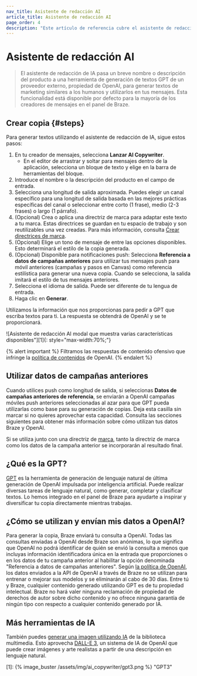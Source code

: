 ```yaml
---
nav_title: Asistente de redacción AI
article_title: Asistente de redacción AI
page_order: 4
description: "Este artículo de referencia cubre el asistente de redacción de IA, característica que pasa un breve nombre o descripción del producto a la herramienta de generación de textos GPT de OpenAI para generar textos de marketing similares a los humanos para utilizarlos en tus mensajes."
---
```


# Asistente de redacción AI

> El asistente de redacción de IA pasa un breve nombre o descripción del producto a una herramienta de generación de textos GPT de un proveedor externo, propiedad de OpenAI, para generar textos de marketing similares a los humanos y utilizarlos en tus mensajes. Esta funcionalidad está disponible por defecto para la mayoría de los creadores de mensajes en el panel de Braze.

## Crear copia {#steps}

Para generar textos utilizando el asistente de redacción de IA, sigue estos pasos:

1. En tu creador de mensajes, selecciona <i class="fa-solid fa-wand-magic-sparkles"></i> **Lanzar AI Copywriter**.
   * En el editor de arrastrar y soltar para mensajes dentro de la aplicación, selecciona un bloque de texto y elige <i class="fa-solid fa-wand-magic-sparkles" title="Redactor AI"></i> en la barra de herramientas del bloque.
2. Introduce el nombre o la descripción del producto en el campo de entrada.
3. Selecciona una longitud de salida aproximada. Puedes elegir un canal específico para una longitud de salida basada en las mejores prácticas específicas del canal o seleccionar entre corto (1 frase), medio (2-3 frases) o largo (1 párrafo). 
4. (Opcional) Crea o aplica una directriz de marca para adaptar este texto a tu marca. Estas directrices se guardan en tu espacio de trabajo y son reutilizables una vez creadas. Para más información, consulta [Crear directrices de marca]({{site.baseurl}}/user_guide/brazeai/generative_ai/ai_copywriting/brand_guidelines/).
5. (Opcional) Elige un tono de mensaje de entre las opciones disponibles. Esto determinará el estilo de la copia generada.
6. (Opcional) Disponible para notificaciones push: Selecciona **Referencia a datos de campañas anteriores** para utilizar tus mensajes push para móvil anteriores (campañas y pasos en Canvas) como referencia estilística para generar una nueva copia. Cuando se selecciona, la salida imitará el estilo de tus mensajes anteriores.
7. Selecciona el idioma de salida. Puede ser diferente de tu lengua de entrada.
8. Haga clic en **Generar**.

Utilizamos la información que nos proporcionas para pedir a GPT que escriba textos para ti. La respuesta se obtendrá de OpenAI y se te proporcionará. 

![Asistente de redacción AI modal que muestra varias características disponibles"][1]{: style="max-width:70%;"}

{% alert important %}
Filtramos las respuestas de contenido ofensivo que infringe la [política de contenidos](https://beta.openai.com/docs/usage-guidelines/content-policy) de OpenAI.
{% endalert %}

## Utilizar datos de campañas anteriores

Cuando utilices push como longitud de salida, si seleccionas **Datos de campañas anteriores de referencia**, se enviarán a OpenAI campañas móviles push anteriores seleccionadas al azar para que GPT pueda utilizarlas como base para su generación de copias. Deja esta casilla sin marcar si no quieres aprovechar esta capacidad. Consulta las secciones siguientes para obtener más información sobre cómo utilizan tus datos Braze y OpenAI. 

Si se utiliza junto con una directriz de [marca]({{site.baseurl}}/user_guide/brazeai/generative_ai/ai_copywriting/brand_guidelines/), tanto la directriz de marca como los datos de la campaña anterior se incorporarán al resultado final.

## ¿Qué es la GPT?

[GPT](https://openai.com/product/gpt-4) es la herramienta de generación de lenguaje natural de última generación de OpenAI impulsada por inteligencia artificial. Puede realizar diversas tareas de lenguaje natural, como generar, completar y clasificar textos. Lo hemos integrado en el panel de Braze para ayudarte a inspirar y diversificar tu copia directamente mientras trabajas.

## ¿Cómo se utilizan y envían mis datos a OpenAI?

Para generar la copia, Braze enviará tu consulta a OpenAI. Todas las consultas enviadas a OpenAI desde Braze son anónimas, lo que significa que OpenAI no podrá identificar de quién se envió la consulta a menos que incluyas información identificadora única en la entrada que proporciones o en los datos de tu campaña anterior al habilitar la opción denominada "Referencia a datos de campañas anteriores". Según [la política de OpenAI](https://openai.com/policies/api-data-usage-policies), los datos enviados a la API de OpenAI a través de Braze no se utilizan para entrenar o mejorar sus modelos y se eliminarán al cabo de 30 días. Entre tú y Braze, cualquier contenido generado utilizando GPT es de tu propiedad intelectual. Braze no hará valer ninguna reclamación de propiedad de derechos de autor sobre dicho contenido y no ofrece ninguna garantía de ningún tipo con respecto a cualquier contenido generado por IA.

## Más herramientas de IA

También puedes [generar una imagen utilizando IA]({{site.baseurl}}/user_guide/engagement_tools/templates_and_media/media_library/#generate-ai) de la biblioteca multimedia. Esto aprovecha [DALL-E 3](https://openai.com/index/dall-e-3/), un sistema de IA de OpenAI que puede crear imágenes y arte realistas a partir de una descripción en lenguaje natural.

[1]: {% image_buster /assets/img/ai_copywriter/gpt3.png %} "GPT3"
